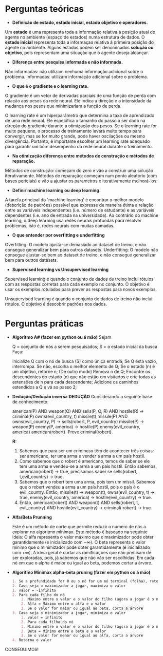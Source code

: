 # Perguntas teóricas
- **Definição de estado, estado inicial, estado objetivo e operadores.**

Um **estado** é uma representa toda a informação relativa á posição atual do agente no ambiente (espaço de estados) numa estrutura de dados.
O **estado inicial** representa toda a informaçao relativa á primeira posição do agente no ambiente.
Alguns estados podem ser denominados **solução ou objetivo**, pois representam uma situação que o agente deseja alcançar.

- **Diferença entre pesquisa informada e não informada.**

Não informadas: não utilizam nenhuma informação adicional sobre o problema.
Informadas: utilizam informação adicional sobre o problema.

- **O que é o gradiente e o learning rate.**

O gradiente é um vetor de derivadas parciais de uma função de perda com relação aos pesos da rede neural. Ele indica a direção e a intensidade da mudança nos pesos que minimizariam a função de perda.

O learning rate é um hiperparâmetro que determina a taxa de aprendizado de uma rede neural. Ele especifica o tamanho do passo a ser dado na direção do gradiente durante a otimização dos pesos. Se o learning rate for muito pequeno, o processo de treinamento levará muito tempo para convergir, mas se for muito grande, pode haver oscilações ou mesmo divergência. Portanto, é importante escolher um learning rate adequado para garantir um bom desempenho da rede neural durante o treinamento.

- **Na otimização diferença entre métodos de construção e métodos de reparação.**

Métodos de construção: começam do zero e vão a construir uma solução iterativamente.
Métodos de reparação: começam num ponto aleatório (com bases periciais) e vão a ajustar os parametros e iterativamente melhorá-los.

- **Definir machine learning ou deep learning.**

A tarefa principal do 'machine learning' é encontrar o melhor modelo (descrição de padrões) possível que expresse de maneira ótima a relação entre as variáveis independentes (i.e. número de estudante) e as variáveis dependentes (i.e. ano de entrada na universidade).
Ao contrário do machine learning, o deep learning usa redes neurais profundas para resolver problemas, isto é, redes neurais com muitas camadas.

- **O que entender por overfitting e underfitting**

Overfitting: O modelo ajusta-se demasiado ao dataset de treino, e não consegue generalizar bem para outros datasets.
Underfitting: O modelo não consegue ajustar-se bem ao dataset de treino, e não consegue generalizar bem para outros datasets.

- **Supervised learning vs Unsupervised learning**

Supervised learning é quando o conjunto de dados de treino inclui rótulos com as respostas corretas para cada exemplo no conjunto. O objetivo é usar os exemplos rotulados para prever as respostas para novos exemplos.

Unsupervised learning é quando o conjunto de dados de treino não inclui rótulos. O objetivo é descobrir padrões nos dados.

# Perguntas práticas
- **Algoritmo A# (fazer em python ou á mão)**
    Sejam

    Q = conjunto de nós a serem pesquisados;
    S = o estado inicial da busca
    Faça:

    Inicialize Q com o nó de busca (S) como única entrada;
    Se Q está vazio, interrompa. Se não, escolha o melhor elemento de Q;
    Se o estado (n) é um objetivo, retorne n;
    (De outro modo) Remova n de Q;
    Encontre os descendentes do estado (n) que não estão em visitados e crie todas as extensões de n para cada descendente;
    Adicione os caminhos estendidos a Q e vá ao passo 2;

- **Dedução/Dedução inversa**
    **DEDUÇÃO**
    Considerando a seguinte base de conhecimento:

    american(P) AND weapon(Q) AND sells(P, Q, R) AND hostile(R) → criminal(P)
    owns(evil_country, t)
    missile(t)
    missile(P) AND owns(evil_country, P) → sells(robert, P, evil_country)
    missile(P) → weapon(P)
    enemy(P, america) → hostile(P)
    enemy(evil_country, america)
    american(robert).
    Prove criminal(robert).

    **R:**
    1. Sabemos que para ser um criminoso têm de acontecer três coisas: ser americano, ter uma arma e vender a arma a um país hostil.
    2. Como sabemos que o robert é americano, temos de saber se ele tem uma arma e vendeu-se a arma a um país hostil. Então sabemos, american(robert) → true, precisamos saber se sells(robert, t,evil_country) → true.
    3. Sabemos que o robert tem uma arma, pois tem um míssil. Sabemos que o robert vendeu a arma a um país hostil, pois o país é o evil_country. Então, missile(t) → weapon(t), owns(evil_country, t) → true, enemy(evil_country, america) → hostile(evil_country) → true.
    4. Então, american(robert) AND weapon(t) AND sells(robert, t, evil_country) AND hostile(evil_country) → criminal( robert) → true.

- **Alfa/Beta Prunning**

    Este é um método de corte que permite reduzir o número de nós a explorar no algoritmo minimax. Este método é baseado na seguinte ideia:
    O alfa representa o valor máximo que o maximizador pode obter garantidamente (é inicializado com −∞).
    O beta representa o valor mínimo que o minimizador pode obter garantidamente (é inicializado com +∞).
    A ideia geral é cortar as ramificações que não precisam de ser exploradas, pois, já sabemos que não vão ser escolhidas.
    Em cada nó em que o alpha é maior ou igual ao beta, podemos cortar a árvore.

- **Algoritmo Minimax alpha-beta pruning (fazer em python ou á mão)**
    ```md
    1. Se a profundidade for 0 ou o nó for um nó terminal (folha), retorna o valor do nó
    2. Caso seja o maximizador a jogar, maximiza o valor
    1. valor = -infinito
    2. Para cada filho do nó
        1. Máximo entre o valor e o valor do filho (agora a jogar é o minimizador)
        2. Alfa = Máximo entre o alfa e o valor
        3. Se o valor for maior ou igual ao beta, corta a árvore
    3. Caso seja o minimizador a jogar, minimiza o valor
        1. valor = infinito
        2. Para cada filho do nó
        1. Mínimo entre o valor e o valor do filho (agora a jogar é o maximizador)
        2. Beta = Mínimo entre o beta e o valor
        3. Se o valor for menor ou igual ao alfa, corta a árvore
    4. Retorna o valor
    ```

CONSEGUIMOS!
